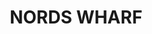 ---
lastmod: '2025-04-06T06:05:20+00:00'
latitude: -33.089963
layout: suburb
longitude: 151.668857
postcode: '2281'
state: NSW
title: NORDS WHARF
url: /nsw/nords-wharf/
---